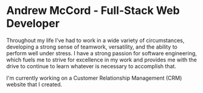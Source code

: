 # Andrew McCord - Full-Stack Web Developer

Throughout my life I’ve had to work in a wide variety of circumstances, developing a strong sense of teamwork, versatility, and the ability to perform well under stress. I have a strong passion for software engineering, which fuels me to strive for excellence in my work and provides me with the drive to continue to learn whatever is necessary to accomplish that.

I'm currently working on a Customer Relationship Management (CRM) website that I created.

<!--
**a2011mccord/a2011mccord** is a ✨ _special_ ✨ repository because its `README.md` (this file) appears on your GitHub profile.

Here are some ideas to get you started:

- 🔭 I’m currently working on ...
- 🌱 I’m currently learning ...
- 👯 I’m looking to collaborate on ...
- 🤔 I’m looking for help with ...
- 💬 Ask me about ...
- 📫 How to reach me: ...
- 😄 Pronouns: ...
- ⚡ Fun fact: ...
-->
